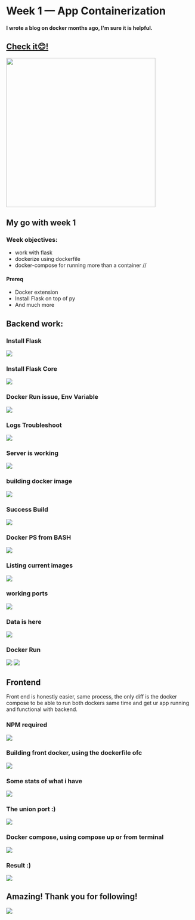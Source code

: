 # Week 1 — App Containerization


#### I wrote a blog on docker months ago, I'm sure it is helpful. 
## [Check it😊! ](https://blog.yahya-abulhaj.dev/containers-docker-or-what-exactly-is-that)

<img src="https://cdn.hashnode.com/res/hashnode/image/upload/v1655984124905/gp-4TqsOT.gif?w=1600&h=840&fit=crop&crop=entropy&auto=format,compress&gif-q=60&format=webm" width="400">


## My go with week 1

### Week objectives:
- work with flask 
- dockerize using dockerfile
- docker-compose for running more than a container //



#### Prereq 
- Docker extension
- Install Flask on top of py
- And much more


## Backend work:
### Install Flask
<img src="assets/week1/install%20flask.png">

### Install Flask Core
<img src="assets/week1/installed%20flask%20core.png">



### Docker Run issue, Env Variable
<img src="assets/week1/docker run didnt work first because we didnt set envi variable.png">

### Logs Troubleshoot

<img src="assets/week1/10- troubleshoot logs .png">


### Server is working
<img src="assets/week1/works server.png">



### building docker image
<img src="assets/week1/building the docker image.png">

### Success Build

<img src="assets/week1/success built.png">



### Docker PS from BASH
<img src="assets/week1/docker ps from bash.png">


### Listing current images
<img src="assets/week1/images built list.png">


### working ports
<img src="assets/week1/port 4567.png">

### Data is here

<img src="assets/week1/data is here!.png">


### Docker Run
<img src="assets/week1/11docker run.png">

<img src="assets/week1/12 docker run the 5th.png">


## Frontend

Front end is honestly easier, same process, the only diff is the docker compose to be able to run both dockers same time and get ur app running and functional with backend.


### NPM required
<img src="assets/week1/frontend npom install.png">


### Building front docker, using the dockerfile ofc
<img src="assets/week1/build docker front.png">

### Some stats of what i have 
<img src="assets/week1/statas.png">

### The union port :)
<img src="assets/week1/The everything ports.png">

### Docker compose, using compose up or from terminal
<img src="assets/week1/docker compose to build both containers.png">

### Result :)
<img src="assets/week1/APP LIVE.png">

## Amazing! Thank you for following!
<img src="assets/week1/sign ins.png">




